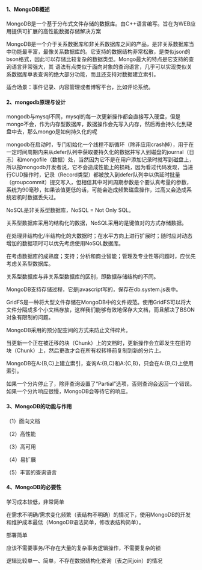 #### 1、MongoDB概述

MongoDB是一个基于分布式文件存储的数据库。由C++语言编写。旨在为WEB应用提供可扩展的高性能数据存储解决方案

MongoDB是一个介于关系数据库和非关系数据库之间的产品，是非关系数据库当中功能最丰富，最像关系数据库的。它支持的数据结构非常松散，是类似json的bson格式，因此可以存储比较复杂的数据类型。Mongo最大的特点是它支持的查询语言非常强大，其 语法有点类似于面向对象的查询语言，几乎可以实现类似关系数据库单表查询的绝大部分功能，而且还支持对数据建立索引。

 适合场景：事件记录、内容管理或者博客平台，比如评论系统。

#### 2、mongodb原理与设计

mongodb与mysql不同，mysql的每一次更新操作都会直接写入硬盘，但是mongo不会，作为内存型数据库，数据操作会先写入内存，然后再会持久化到硬盘中去，那么mongo是如何持久化的呢

mongodb在启动时，专门初始化一个线程不断循环（除非应用crash掉），用于在一定时间周期内来从defer队列中获取要持久化的数据并写入到磁盘的journal（日志）和mongofile（数据）处，当然因为它不是在用户添加记录时就写到磁盘上，所以按mongodb开发者说，它不会造成性能上的损耗，因为看过代码发现，当进行CUD操作时，记录（Record类型）都被放入到defer队列中以供延时批量（groupcommit）提交写入，但相信其中时间周期参数是个要认真考量的参数，系统为90毫秒，如果该值更低的话，可能会造成频繁磁盘操作，过高又会造成系统宕机时数据丢失过。

NoSQL是非关系型数据库，NoSQL = Not Only SQL。

关系型数据库采用的结构化的数据，NoSQL采用的是键值对的方式存储数据。

在处理非结构化/半结构化的大数据时；在水平方向上进行扩展时；随时应对动态增加的数据项时可以优先考虑使用NoSQL数据库。

在考虑数据库的成熟度；支持；分析和商业智能；管理及专业性等问题时，应优先考虑关系型数据库。

关系型数据库与非关系型数据库的区别，即数据存储结构的不同。

MongoDB支持存储过程，它是javascript写的，保存在db.system.js表中。

GridFS是一种将大型文件存储在MongoDB中的文件规范。使用GridFS可以将大文件分隔成多个小文档存放，这样我们能够有效地保存大文档，而且解决了BSON对象有限制的问题。

MongoDB采用的预分配空间的方式来防止文件碎片。

当更新一个正在被迁移的块（Chunk）上的文档时，更新操作会立即发生在旧的块（Chunk）上，然后更改才会在所有权转移前复制到新的分片上。

MongoDB在A:{B,C}上建立索引，查询A:{B,C}和A:{C,B}，只会在A:{B,C}上使用索引。

如果一个分片停止了，除非查询设置了“Partial”选项，否则查询会返回一个错误。如果一个分片响应很慢，MongoDB会等待它的响应。

#### 3、MongoDB的功能与作用

（1）面向文档

（2）高性能

（3）高可用

（4）易扩展

（5）丰富的查询语言

#### 4、MongoDB的必要性

学习成本较低，非常简单

在需求不明确/需求变化频繁（表结构不明确）的情况下，使用MongoDB的开发和维护成本最低（MongoDB语法简单，修改表结构简单）。

部署简单

应该不需要事务/不存在大量的复杂事务逻辑操作，不需要复杂的锁

逻辑比较单一、简单，不存在数据结构化查询（表之间join）的情况